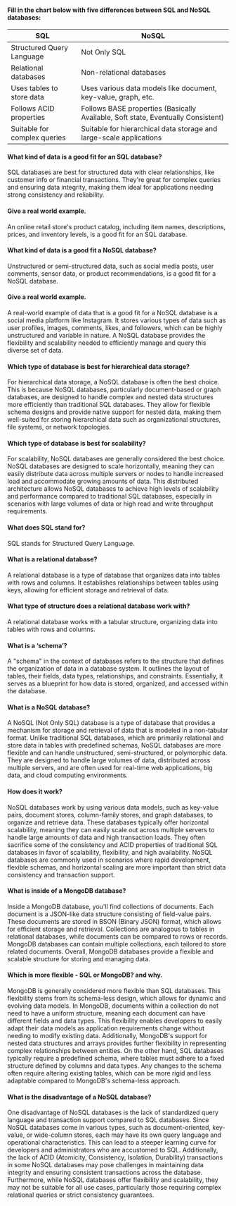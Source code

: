 #### Fill in the chart below with five differences between SQL and NoSQL databases:

| SQL                         | NoSQL                                   |
|-----------------------------|-----------------------------------------|
| Structured Query Language   | Not Only SQL                           |
| Relational databases        | Non-relational databases                |
| Uses tables to store data   | Uses various data models like document, key-value, graph, etc. |
| Follows ACID properties     | Follows BASE properties (Basically Available, Soft state, Eventually Consistent) |
| Suitable for complex queries| Suitable for hierarchical data storage and large-scale applications|

#### What kind of data is a good fit for an SQL database?
SQL databases are best for structured data with clear relationships, like customer info or financial transactions. They're great for complex queries and ensuring data integrity, making them ideal for applications needing strong consistency and reliability.

#### Give a real world example.
An online retail store's product catalog, including item names, descriptions, prices, and inventory levels, is a good fit for an SQL database.

#### What kind of data is a good fit a NoSQL database?
Unstructured or semi-structured data, such as social media posts, user comments, sensor data, or product recommendations, is a good fit for a NoSQL database.

#### Give a real world example.
A real-world example of data that is a good fit for a NoSQL database is a social media platform like Instagram. It stores various types of data such as user profiles, images, comments, likes, and followers, which can be highly unstructured and variable in nature. A NoSQL database provides the flexibility and scalability needed to efficiently manage and query this diverse set of data.

#### Which type of database is best for hierarchical data storage?
For hierarchical data storage, a NoSQL database is often the best choice. This is because NoSQL databases, particularly document-based or graph databases, are designed to handle complex and nested data structures more efficiently than traditional SQL databases. They allow for flexible schema designs and provide native support for nested data, making them well-suited for storing hierarchical data such as organizational structures, file systems, or network topologies.

#### Which type of database is best for scalability?
For scalability, NoSQL databases are generally considered the best choice. NoSQL databases are designed to scale horizontally, meaning they can easily distribute data across multiple servers or nodes to handle increased load and accommodate growing amounts of data. This distributed architecture allows NoSQL databases to achieve high levels of scalability and performance compared to traditional SQL databases, especially in scenarios with large volumes of data or high read and write throughput requirements.

#### What does SQL stand for?
SQL stands for Structured Query Language.

#### What is a relational database?
A relational database is a type of database that organizes data into tables with rows and columns. It establishes relationships between tables using keys, allowing for efficient storage and retrieval of data.

#### What type of structure does a relational database work with?
A relational database works with a tabular structure, organizing data into tables with rows and columns.

#### What is a ‘schema’?
A "schema" in the context of databases refers to the structure that defines the organization of data in a database system. It outlines the layout of tables, their fields, data types, relationships, and constraints. Essentially, it serves as a blueprint for how data is stored, organized, and accessed within the database.

#### What is a NoSQL database?
A NoSQL (Not Only SQL) database is a type of database that provides a mechanism for storage and retrieval of data that is modeled in a non-tabular format. Unlike traditional SQL databases, which are primarily relational and store data in tables with predefined schemas, NoSQL databases are more flexible and can handle unstructured, semi-structured, or polymorphic data. They are designed to handle large volumes of data, distributed across multiple servers, and are often used for real-time web applications, big data, and cloud computing environments.

#### How does it work?
NoSQL databases work by using various data models, such as key-value pairs, document stores, column-family stores, and graph databases, to organize and retrieve data. These databases typically offer horizontal scalability, meaning they can easily scale out across multiple servers to handle large amounts of data and high transaction loads. They often sacrifice some of the consistency and ACID properties of traditional SQL databases in favor of scalability, flexibility, and high availability. NoSQL databases are commonly used in scenarios where rapid development, flexible schemas, and horizontal scaling are more important than strict data consistency and transaction support.

####  What is inside of a MongoDB database?
Inside a MongoDB database, you'll find collections of documents. Each document is a JSON-like data structure consisting of field-value pairs. These documents are stored in BSON (Binary JSON) format, which allows for efficient storage and retrieval. Collections are analogous to tables in relational databases, while documents can be compared to rows or records. MongoDB databases can contain multiple collections, each tailored to store related documents. Overall, MongoDB databases provide a flexible and scalable structure for storing and managing data.

#### Which is more flexible - SQL or MongoDB? and why.
MongoDB is generally considered more flexible than SQL databases. This flexibility stems from its schema-less design, which allows for dynamic and evolving data models. In MongoDB, documents within a collection do not need to have a uniform structure, meaning each document can have different fields and data types. This flexibility enables developers to easily adapt their data models as application requirements change without needing to modify existing data. Additionally, MongoDB's support for nested data structures and arrays provides further flexibility in representing complex relationships between entities. On the other hand, SQL databases typically require a predefined schema, where tables must adhere to a fixed structure defined by columns and data types. Any changes to the schema often require altering existing tables, which can be more rigid and less adaptable compared to MongoDB's schema-less approach.

#### What is the disadvantage of a NoSQL database?
One disadvantage of NoSQL databases is the lack of standardized query language and transaction support compared to SQL databases. Since NoSQL databases come in various types, such as document-oriented, key-value, or wide-column stores, each may have its own query language and operational characteristics. This can lead to a steeper learning curve for developers and administrators who are accustomed to SQL. Additionally, the lack of ACID (Atomicity, Consistency, Isolation, Durability) transactions in some NoSQL databases may pose challenges in maintaining data integrity and ensuring consistent transactions across the database. Furthermore, while NoSQL databases offer flexibility and scalability, they may not be suitable for all use cases, particularly those requiring complex relational queries or strict consistency guarantees.
